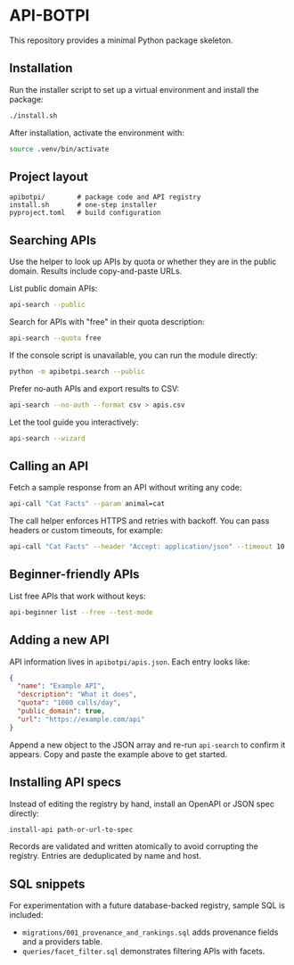 # API-BOTPI

This repository provides a minimal Python package skeleton.

## Installation

Run the installer script to set up a virtual environment and install the package:

```bash
./install.sh
```

After installation, activate the environment with:

```bash
source .venv/bin/activate
```

## Project layout

```
apibotpi/        # package code and API registry
install.sh       # one-step installer
pyproject.toml   # build configuration
```

## Searching APIs

Use the helper to look up APIs by quota or whether they are in the public domain. Results include copy-and-paste URLs.

List public domain APIs:

```bash
api-search --public
```

Search for APIs with "free" in their quota description:

```bash
api-search --quota free
```

If the console script is unavailable, you can run the module directly:

```bash
python -m apibotpi.search --public
```

Prefer no‑auth APIs and export results to CSV:

```bash
api-search --no-auth --format csv > apis.csv
```

Let the tool guide you interactively:

```bash
api-search --wizard
```

## Calling an API

Fetch a sample response from an API without writing any code:

```bash
api-call "Cat Facts" --param animal=cat
```

The call helper enforces HTTPS and retries with backoff. You can pass headers or custom timeouts, for example:

```bash
api-call "Cat Facts" --header "Accept: application/json" --timeout 10
```

## Beginner-friendly APIs

List free APIs that work without keys:

```bash
api-beginner list --free --test-mode
```

## Adding a new API

API information lives in `apibotpi/apis.json`. Each entry looks like:

```json
{
  "name": "Example API",
  "description": "What it does",
  "quota": "1000 calls/day",
  "public_domain": true,
  "url": "https://example.com/api"
}
```

Append a new object to the JSON array and re-run `api-search` to confirm it appears. Copy and paste the example above to get started.

## Installing API specs

Instead of editing the registry by hand, install an OpenAPI or JSON spec directly:

```bash
install-api path-or-url-to-spec
```

Records are validated and written atomically to avoid corrupting the registry. Entries are deduplicated by name and host.

## SQL snippets

For experimentation with a future database-backed registry, sample SQL is included:

- `migrations/001_provenance_and_rankings.sql` adds provenance fields and a providers table.
- `queries/facet_filter.sql` demonstrates filtering APIs with facets.
